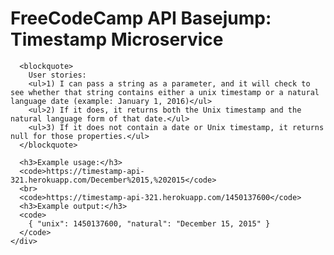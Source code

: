 <!DOCTYPE html>
<html lang="en">

<head>
  <title>Timestamp microservice</title>
  <link rel="stylesheet" href="https://maxcdn.bootstrapcdn.com/bootstrap/3.3.6/css/bootstrap.min.css">
  <link rel="stylesheet" href="https://maxcdn.bootstrapcdn.com/font-awesome/4.4.0/css/font-awesome.min.css">
</head>

<body>
  <div class="container-fluid">
      <h1 class="header">FreeCodeCamp API Basejump: Timestamp Microservice</h1>
      
      <blockquote>
        User stories:
        <ul>1) I can pass a string as a parameter, and it will check to see whether that string contains either a unix timestamp or a natural language date (example: January 1, 2016)</ul>
        <ul>2) If it does, it returns both the Unix timestamp and the natural language form of that date.</ul>
        <ul>3) If it does not contain a date or Unix timestamp, it returns null for those properties.</ul>
      </blockquote>
      
      <h3>Example usage:</h3>
      <code>https://timestamp-api-321.herokuapp.com/December%2015,%202015</code>
      <br>
      <code>https://timestamp-api-321.herokuapp.com/1450137600</code>
      <h3>Example output:</h3>
      <code>
        { "unix": 1450137600, "natural": "December 15, 2015" }
      </code>
    </div>
</body>

</html>